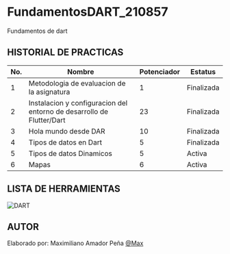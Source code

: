 # FundamentosDART_210857
Fundamentos de dart

## HISTORIAL DE PRACTICAS
|No.|Nombre|Potenciador|Estatus|
|--|--|--|--|
|1|Metodologia de evaluacion de la asignatura|1|Finalizada|
|2|Instalacion y configuracion del entorno de desarrollo de Flutter/Dart|23|Finalizada|
|3|Hola mundo desde DAR|10|Finalizada|
|4|Tipos de datos en Dart|5|Finalizada|
|5|Tipos de datos Dinamicos|5|Activa|
|6|Mapas|6|Activa|

## LISTA DE HERRAMIENTAS
![DART](https://img.shields.io/badge/Dart-0175C2?style=for-the-badge&logo=dart&logoColor=white)

## AUTOR
Elaborado por: Maximiliano Amador Peña [@Max](https://github.com/maxhithub12)